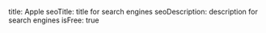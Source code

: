 title: Apple
seoTitle: title for search engines
seoDescription: description for search engines
isFree: true
